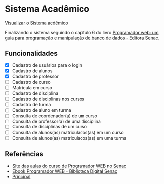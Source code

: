 # Sistema Acadêmico

[Visualizar o Sistema acdêmico](https://sisacad.page.gd/)

Finalizando o sistema seguindo o capítulo 6 do livro [Programador web: um guia para programação e manipulação de banco de dados - Editora Senac](https://bibliotecadigitalsenac.com.br/#/content/uid/dfc3ed6f-17d8-ee11-85fa-00224821b803/detail).

## Funcionalidades

- [x] Cadastro de usuários para o login
- [x] Cadastro de alunos
- [x] Cadastro de professor
- [ ] Cadastro de curso
- [ ] Matrícula em curso
- [ ] Cadastro de disciplina
- [ ] Cadastro de disciplinas nos cursos
- [ ] Cadastro de turma
- [ ] Cadastro de aluno em turma
- [ ] Consulta de coordenador(a) de um curso
- [ ] Consulta de professor(a) de uma disciplina
- [ ] Consulta de disciplinas de um curso
- [ ] Consulta de alunos(as) matriculados(as) em um curso
- [ ] Consulta de alunos(as) matriculados(as) em uma turma

## Referências

- [Site das aulas do curso de Programador WEB no Senac](https://jocile.com/programador-web/)
- [Ebook Programador WEB - Biblioteca Digital Senac](https://bibliotecadigitalsenac.com.br/#/content/reference/uid/38a6ad64-c8d9-ee11-85fc-0022482328f7/player)
- [Principal](../README.md)
